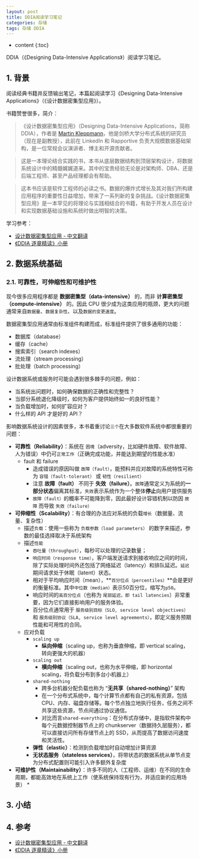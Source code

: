```yaml
---
layout: post
title: DDIA阅读学习笔记
categories: 存储
tags: 存储 DDIA
---
```


* content
{:toc}

DDIA（《Designing Data-Intensive Applications》）阅读学习笔记。



## 1. 背景

阅读经典书籍并反馈输出笔记，本篇起阅读学习《Designing Data-Intensive Applications》（《设计数据密集型应用》）。

书籍赞誉很多，简介：

> 《设计数据密集型应用》（Designing Data-Intensive Applications，简称 DDIA），作者是 [Martin Kleppmann](https://martin.kleppmann.com/)，他是剑桥大学分布式系统的研究员（现在是副教授），此前在 LinkedIn 和 Rapportive 负责大规模数据基础架构，是一位常规会议演讲者、博主和开源贡献者。

> 这是一本理论结合实践的书，本书从底层数据结构到顶层架构设计，将数据系统设计中的精髓娓娓道来。其中的宝贵经验无论是对架构师、DBA、还是后端工程师、甚至产品经理都会有帮助。

> 这本书应该是软件工程师的必读之书。数据的爆炸式增长及其对我们所构建应用程序的重要性日益增加，带来了一系列新的复杂挑战。《设计数据密集型应用》是一本罕见的将理论与实践相结合的书籍，有助于开发人员在设计和实现数据基础设施和系统时做出明智的决策。

学习参考：

* [设计数据密集型应用 - 中文翻译](http://ddia.vonng.com)
* [《DDIA 逐章精读》小册](https://ddia.qtmuniao.com)

## 2. 数据系统基础

### 2.1. 可靠性，可伸缩性和可维护性

现今很多应用程序都是 **数据密集型（data-intensive）** 的，而非 **计算密集型（compute-intensive）** 的。因此 CPU 很少成为这类应用的瓶颈，更大的问题通常来自`数据量`、`数据复杂性`、以及`数据的变更速度`。

数据密集型应用通常由标准组件构建而成，标准组件提供了很多通用的功能：

* 数据库（database）
* 缓存（cache）
* 搜索索引（search indexes）
* 流处理（stream processing）
* 批处理（batch processing）

设计数据系统或服务时可能会遇到很多棘手的问题，例如：

* 当系统出问题时，如何确保数据的正确性和完整性？
* 当部分系统退化降级时，如何为客户提供始终如一的良好性能？
* 当负载增加时，如何扩容应对？
* 什么样的 API 才是好的 API？

影响数据系统设计的因素很多，本书着重讨论`三个`在大多数软件系统中都很重要的问题：

* **可靠性（Reliability）**：系统在 `困境`（adversity，比如硬件故障、软件故障、人为错误）中仍可`正常工作`（正确完成功能，并能达到期望的性能水准）
    * fault 和 failure
        * 造成错误的原因叫做 `故障（fault）`，能预料并应对故障的系统特性可称为 `容错（fault-tolerant）` 或 `韧性（resilient）`
        * 注意 **故障（fault）** 不同于 **失效（failure）**。`故障`通常定义为系统的**一部分状态**偏离其标准，`失效`表示系统作为一个整体**停止**向用户提供服务
        * `故障（fault）`的概率不可能降到零，因此最好设计容错机制以防因 `故障` 而导致 `失效（failure）`
* **可伸缩性（Scalability）**：有合理的办法应对系统的负载`增长`（数据量、流量、复杂性）
    * 描述`负载`：使用一些称为 `负载参数（load parameters）` 的数字来描述，参数的最佳选择取决于系统架构
    * 描述`性能`
        * `吞吐量（throughput）`，每秒可以处理的记录数量；
        * `响应时间（response time）`，客户端发送请求到接收响应之间的时间，除了实际处理时间外还包括了网络延迟（latency）和排队延迟。`延迟`期间请求处于休眠（latent）状态。
        * 相对于平均响应时间（mean），**`百分位点（percentiles）`**会是更好的衡量标准。其中`中位数（median）`表示50百分位，缩写为`p50`。
        * 响应时间的`高百分位点`（也称为 `尾部延迟，即 tail latencies`）非常重要，因为它们直接影响用户的服务体验。
        * 百分位点通常用于 `服务级别目标（SLO, service level objectives）` 和 `服务级别协议（SLA, service level agreements）`，即定义服务预期性能和可用性的合同。
    * 应对负载
        * `scaling up`
            * **纵向伸缩**（scaling up，也称为垂直伸缩，即 vertical scaling，转向更强大的机器）
        * `scaling out`
            * **横向伸缩**（scaling out，也称为水平伸缩，即 horizontal scaling，将负载分布到多台小机器上）
        * `shared-nothing`
            * 跨多台机器分配负载也称为 “**无共享（shared-nothing）**” 架构
            * 在一个分布式系统中，每个计算节点都有自己的私有资源，包括 CPU、内存、磁盘存储等。每个节点独立地执行任务，任务之间不共享这些资源，节点间通过协议通信。
            * 对比而言`shared-everything`：在分布式存储中，是指软件架构中每个元数据控制器节点上的 chunkserver（数据持久层服务），都可以直接访问所有存储节点上的 SSD，从而提高了数据访问速度和灵活性。
        * **弹性（elastic）**：检测到负载增加时自动增加计算资源
        * **无状态服务（stateless services）**，将带状态的数据系统从单节点变为分布式配置则可能引入许多额外复杂度
* **可维护性（Maintainability）**：许多不同的人（工程师、运维）在不同的生命周期，都能高效地在系统上工作（使系统保持现有行为，并适应新的应用场景）
    * 

## 3. 小结

## 4. 参考

* [设计数据密集型应用 - 中文翻译](http://ddia.vonng.com)
* [《DDIA 逐章精读》小册](https://ddia.qtmuniao.com)

